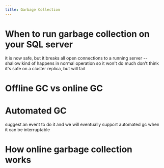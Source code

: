 ```yaml
---
title: Garbage Collection
---
```


# When to run garbage collection on your SQL server

it is now safe, but it breaks all open connections to a running server
--shallow kind of happens in normal operation
so it won't do much
don't think it's safe on a cluster replica, but will fail

# Offline GC vs online GC

# Automated GC

suggest an event to do it
and we will eventually support automated gc
when it can be interruptable

# How online garbage collection works
